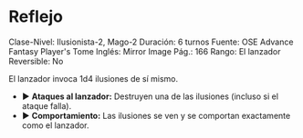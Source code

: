 # Reflejo

Clase-Nivel: Ilusionista-2, Mago-2
Duración: 6 turnos
Fuente: OSE Advance Fantasy Player's Tome
Inglés: Mirror Image
Pág.: 166
Rango: El lanzador
Reversible: No

El lanzador invoca 1d4 ilusiones de sí mismo. 

- ▶ **Ataques al lanzador:** Destruyen una de las ilusiones (incluso si el ataque falla).
- ▶ **Comportamiento:** Las ilusiones se ven y se comportan exactamente como el lanzador.